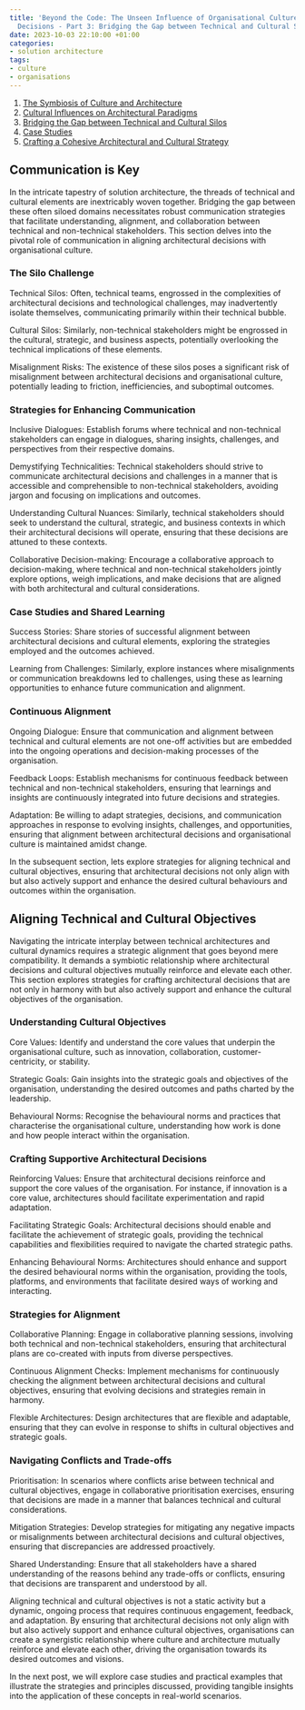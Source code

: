 ```yaml
---
title: 'Beyond the Code: The Unseen Influence of Organisational Culture on Architectural
  Decisions - Part 3: Bridging the Gap between Technical and Cultural Silos'
date: 2023-10-03 22:10:00 +01:00
categories:
- solution architecture
tags:
- culture
- organisations
---
```


1. [The Symbiosis of Culture and Architecture](https://lord.technology/2023/10/03/beyond-the-code-the-unseen-influence-of-organisational-culture-on-architectural-decisions-part-1-the-symbiosis-of-culture-and-architecture.html)
2. [Cultural Influences on Architectural Paradigms](https://lord.technology/2023/10/03/beyond-the-code-the-unseen-influence-of-organisational-culture-on-architectural-decisions-part-2-cultural-influences-on-architectural-paradigms.html)
3. [Bridging the Gap between Technical and Cultural Silos](https://lord.technology/2023/10/03/beyond-the-code-the-unseen-influence-of-organisational-culture-on-architectural-decisions-part-3-bridging-the-gap-between-technical-and-cultural-silos.html)
4. [Case Studies](https://lord.technology/2023/10/03/beyond-the-code-the-unseen-influence-of-organisational-culture-on-architectural-decisions-part-4-case-studies.html)
5. [Crafting a Cohesive Architectural and Cultural Strategy](https://lord.technology/2023/10/03/beyond-the-code-the-unseen-influence-of-organisational-culture-on-architectural-decisions-part-5-crafting-a-cohesive-architectural-and-cultural-strategy.html)

## Communication is Key

In the intricate tapestry of solution architecture, the threads of technical and cultural elements are inextricably woven together. Bridging the gap between these often siloed domains necessitates robust communication strategies that facilitate understanding, alignment, and collaboration between technical and non-technical stakeholders. This section delves into the pivotal role of communication in aligning architectural decisions with organisational culture.

### The Silo Challenge

Technical Silos: Often, technical teams, engrossed in the complexities of architectural decisions and technological challenges, may inadvertently isolate themselves, communicating primarily within their technical bubble.

Cultural Silos: Similarly, non-technical stakeholders might be engrossed in the cultural, strategic, and business aspects, potentially overlooking the technical implications of these elements.

Misalignment Risks: The existence of these silos poses a significant risk of misalignment between architectural decisions and organisational culture, potentially leading to friction, inefficiencies, and suboptimal outcomes.

### Strategies for Enhancing Communication

Inclusive Dialogues: Establish forums where technical and non-technical stakeholders can engage in dialogues, sharing insights, challenges, and perspectives from their respective domains.

Demystifying Technicalities: Technical stakeholders should strive to communicate architectural decisions and challenges in a manner that is accessible and comprehensible to non-technical stakeholders, avoiding jargon and focusing on implications and outcomes.

Understanding Cultural Nuances: Similarly, technical stakeholders should seek to understand the cultural, strategic, and business contexts in which their architectural decisions will operate, ensuring that these decisions are attuned to these contexts.

Collaborative Decision-making: Encourage a collaborative approach to decision-making, where technical and non-technical stakeholders jointly explore options, weigh implications, and make decisions that are aligned with both architectural and cultural considerations.

### Case Studies and Shared Learning

Success Stories: Share stories of successful alignment between architectural decisions and cultural elements, exploring the strategies employed and the outcomes achieved.

Learning from Challenges: Similarly, explore instances where misalignments or communication breakdowns led to challenges, using these as learning opportunities to enhance future communication and alignment.

### Continuous Alignment

Ongoing Dialogue: Ensure that communication and alignment between technical and cultural elements are not one-off activities but are embedded into the ongoing operations and decision-making processes of the organisation.

Feedback Loops: Establish mechanisms for continuous feedback between technical and non-technical stakeholders, ensuring that learnings and insights are continuously integrated into future decisions and strategies.

Adaptation: Be willing to adapt strategies, decisions, and communication approaches in response to evolving insights, challenges, and opportunities, ensuring that alignment between architectural decisions and organisational culture is maintained amidst change.

In the subsequent section, lets explore strategies for aligning technical and cultural objectives, ensuring that architectural decisions not only align with but also actively support and enhance the desired cultural behaviours and outcomes within the organisation.

## Aligning Technical and Cultural Objectives

Navigating the intricate interplay between technical architectures and cultural dynamics requires a strategic alignment that goes beyond mere compatibility. It demands a symbiotic relationship where architectural decisions and cultural objectives mutually reinforce and elevate each other. This section explores strategies for crafting architectural decisions that are not only in harmony with but also actively support and enhance the cultural objectives of the organisation.

### Understanding Cultural Objectives

Core Values: Identify and understand the core values that underpin the organisational culture, such as innovation, collaboration, customer-centricity, or stability.

Strategic Goals: Gain insights into the strategic goals and objectives of the organisation, understanding the desired outcomes and paths charted by the leadership.

Behavioural Norms: Recognise the behavioural norms and practices that characterise the organisational culture, understanding how work is done and how people interact within the organisation.

### Crafting Supportive Architectural Decisions

Reinforcing Values: Ensure that architectural decisions reinforce and support the core values of the organisation. For instance, if innovation is a core value, architectures should facilitate experimentation and rapid adaptation.

Facilitating Strategic Goals: Architectural decisions should enable and facilitate the achievement of strategic goals, providing the technical capabilities and flexibilities required to navigate the charted strategic paths.

Enhancing Behavioural Norms: Architectures should enhance and support the desired behavioural norms within the organisation, providing the tools, platforms, and environments that facilitate desired ways of working and interacting.

### Strategies for Alignment

Collaborative Planning: Engage in collaborative planning sessions, involving both technical and non-technical stakeholders, ensuring that architectural plans are co-created with inputs from diverse perspectives.

Continuous Alignment Checks: Implement mechanisms for continuously checking the alignment between architectural decisions and cultural objectives, ensuring that evolving decisions and strategies remain in harmony.

Flexible Architectures: Design architectures that are flexible and adaptable, ensuring that they can evolve in response to shifts in cultural objectives and strategic goals.

### Navigating Conflicts and Trade-offs
Prioritisation: In scenarios where conflicts arise between technical and cultural objectives, engage in collaborative prioritisation exercises, ensuring that decisions are made in a manner that balances technical and cultural considerations.

Mitigation Strategies: Develop strategies for mitigating any negative impacts or misalignments between architectural decisions and cultural objectives, ensuring that discrepancies are addressed proactively.

Shared Understanding: Ensure that all stakeholders have a shared understanding of the reasons behind any trade-offs or conflicts, ensuring that decisions are transparent and understood by all.

Aligning technical and cultural objectives is not a static activity but a dynamic, ongoing process that requires continuous engagement, feedback, and adaptation. By ensuring that architectural decisions not only align with but also actively support and enhance cultural objectives, organisations can create a synergistic relationship where culture and architecture mutually reinforce and elevate each other, driving the organisation towards its desired outcomes and visions.

In the next post, we will explore case studies and practical examples that illustrate the strategies and principles discussed, providing tangible insights into the application of these concepts in real-world scenarios.